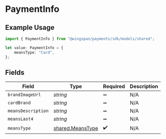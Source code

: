 # PaymentInfo

## Example Usage

```typescript
import { PaymentInfo } from "@wingspan/payments/sdk/models/shared";

let value: PaymentInfo = {
    meansType: "Card",
};
```

## Fields

| Field                                                       | Type                                                        | Required                                                    | Description                                                 |
| ----------------------------------------------------------- | ----------------------------------------------------------- | ----------------------------------------------------------- | ----------------------------------------------------------- |
| `brandImageUrl`                                             | *string*                                                    | :heavy_minus_sign:                                          | N/A                                                         |
| `cardBrand`                                                 | *string*                                                    | :heavy_minus_sign:                                          | N/A                                                         |
| `meansDescription`                                          | *string*                                                    | :heavy_minus_sign:                                          | N/A                                                         |
| `meansLast4`                                                | *string*                                                    | :heavy_minus_sign:                                          | N/A                                                         |
| `meansType`                                                 | [shared.MeansType](../../../sdk/models/shared/meanstype.md) | :heavy_check_mark:                                          | N/A                                                         |